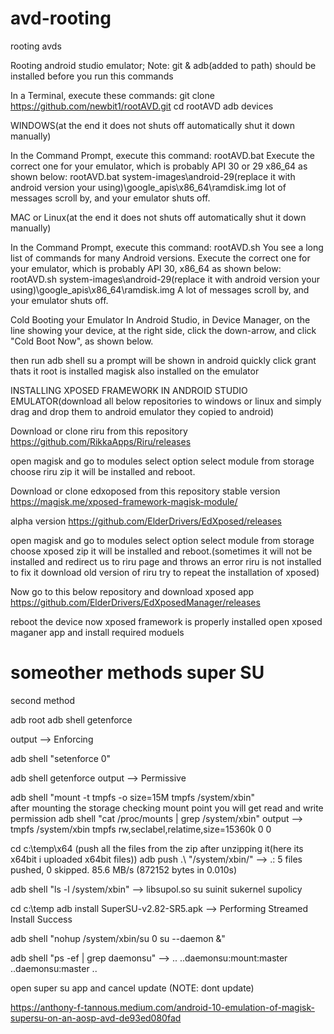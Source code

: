 # avd-rooting
rooting avds 


Rooting android studio emulator;
Note: git & adb(added to path) should be installed before you run this commands

In a Terminal, execute these commands:
git clone https://github.com/newbit1/rootAVD.git
cd rootAVD
adb devices


WINDOWS(at the end it does not shuts off automatically shut it down manually)

In the Command Prompt, execute this command:
rootAVD.bat
Execute the correct one for your emulator, which is probably API 30 or 29 x86_64 as shown below:
rootAVD.bat system-images\android-29(replace it with android version your using)\google_apis\x86_64\ramdisk.img
lot of messages scroll by, and your emulator shuts off.




MAC or Linux(at the end it does not shuts off automatically shut it down manually)

In the Command Prompt, execute this command:
rootAVD.sh
You see a long list of commands for many Android versions. Execute the correct one for your emulator, which is probably API 30, x86_64 as shown below:
rootAVD.sh system-images\android-29(replace it with android version your using)\google_apis\x86_64\ramdisk.img
A lot of messages scroll by, and your emulator shuts off.


Cold Booting your Emulator
In Android Studio, in Device Manager, on the line showing your device, at the right side, click the down-arrow, and click "Cold Boot Now", as shown below.

then run
adb shell
su
a prompt will be shown in android quickly click grant thats it root is installed magisk also installed on the emulator



INSTALLING XPOSED FRAMEWORK IN ANDROID STUDIO EMULATOR(download all below repositories to windows or linux and simply drag and drop them to android emulator they copied to android)

Download or clone riru from this repository
https://github.com/RikkaApps/Riru/releases

open magisk and go to modules select option select module from storage choose riru zip it will be installed and reboot.


Download or clone edxoposed from this repository
stable version
https://magisk.me/xposed-framework-magisk-module/

alpha version
https://github.com/ElderDrivers/EdXposed/releases

open magisk and go to modules select option select module from storage choose xposed zip it will be installed and reboot.(sometimes it will not be installed and redirect us to riru page and throws an error riru is not installed to fix it download old version of riru try to repeat the installation of xposed)

Now go to this below repository and download xposed app 
https://github.com/ElderDrivers/EdXposedManager/releases

reboot the device
now xposed framework is properly installed open xposed maganer app and install required moduels


# someother methods super SU
second method

adb root
adb shell getenforce

output
-->
Enforcing

adb shell "setenforce 0"

adb shell getenforce
output
-->
Permissive


adb shell "mount -t tmpfs -o size=15M tmpfs /system/xbin"  
after mounting the storage checking mount point you will get read and write permission
adb shell "cat /proc/mounts | grep /system/xbin"
output
-->
tmpfs /system/xbin tmpfs rw,seclabel,relatime,size=15360k 0 0

cd c:\temp\x64   (push all the files from the zip after unzipping it(here its x64bit i uploaded x64bit files))
adb push .\ "/system/xbin/"
-->
.\: 5 files pushed, 0 skipped. 85.6 MB/s (872152 bytes in 0.010s)


adb shell "ls -l /system/xbin"
-->
libsupol.so
su
suinit
sukernel
supolicy


cd c:\temp
adb install SuperSU-v2.82-SR5.apk
-->
Performing Streamed Install
Success

adb shell "nohup /system/xbin/su 0 su --daemon &"

adb shell "ps -ef | grep daemonsu"
-->
..
..daemonsu:mount:master
..daemonsu:master
..

open super su app and cancel update (NOTE: dont update)

https://anthony-f-tannous.medium.com/android-10-emulation-of-magisk-supersu-on-an-aosp-avd-de93ed080fad
